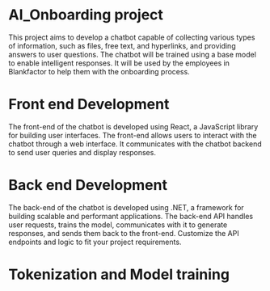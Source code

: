 # AI_Onboarding project

This project aims to develop a chatbot capable of collecting various types of information, such as files, free text, and hyperlinks, and providing answers to user questions. The chatbot will be trained using a base model to enable intelligent responses. It will be used by the employees in Blankfactor to help them with the onboarding process.

# Front end Development

The front-end of the chatbot is developed using React, a JavaScript library for building user interfaces. The front-end allows users to interact with the chatbot through a web interface. It communicates with the chatbot backend to send user queries and display responses.

# Back end Development

The back-end of the chatbot is developed using .NET, a framework for building scalable and performant applications. The back-end API handles user requests, trains the model, communicates with it to generate responses, and sends them back to the front-end. Customize the API endpoints and logic to fit your project requirements.

# Tokenization and Model training